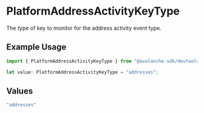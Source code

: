 # PlatformAddressActivityKeyType

The type of key to monitor for the address activity event type.

## Example Usage

```typescript
import { PlatformAddressActivityKeyType } from "@avalanche-sdk/devtools/models/components";

let value: PlatformAddressActivityKeyType = "addresses";
```

## Values

```typescript
"addresses"
```